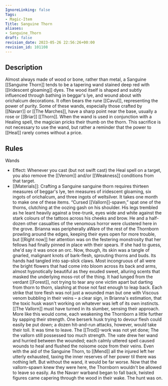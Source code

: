 ```yaml
---
IgnoreLinking: false
Tags:
- Magic-Item
Title: Sanguine Thorn
aliases:
- Sanguine_Thorn
draft: false
revision_date: 2023-05-26 22:56:26+00:00
revision_id: 101108
---
```


## Description
Almost always made of wood or bone, rather than metal, a Sanguine [[Sanguine Thorn]] tends to be a tapering wand stained deep red with [[Iridescent gloaming]] dyes. The wood itself is shaped and subtly influenced through bathing in beggar's lye, and wound about with orichalcum decorations. It often bears the rune [[Cavul]], representing the power of purity.
Some of these wands, especially those crafted by [[Navarr]] or [[The Marches]], have a sharp point near the base, usually a rose or [[Briar]] [[Thorn]]. When the wand is used in conjunction with a Healing spell, the magician pricks their thumb on the thorn. This sacrifice is not necessary to use the wand, but rather a reminder that the power to [[Heal]] rarely comes without a price.
## Rules
Wands
* Effect: Whenever you cast (but not swift cast) the Heal spell on a target, you also remove the [[Venom]] and/or [[Weakness]] conditions from that target.
* [[Materials]]: Crafting a Sanguine sanguine thorn requires thirteen measures of beggar's lye, ten measures of iridescent gloaming, six ingots of orichalcum, and three ingots of weltsilver. It takes one month to make one of these items.
“Cursed [[Vallorn]]-spawn,” spat one of the thorns, clutching at the oozing gash on his shoulder. His legs trembled as he leant heavily against a tree-trunk, eyes wide and white against the stark colours of the tattoos across his cheeks and brow.
He and a half-dozen other casualties of the venomous horror were clustered here in the grove. Brianna was peripherally aWare of the rest of the Thornborn prowling around the edges, keeping their eyes open for more trouble, but [[Right now]] her attention was on the festering monstrosity that her fellows had finally pinned in place with their spears.
If she had to guess, she'd say it was once an orc. Now, though, its skin was a tangle of gnarled, malignant knots of bark-flesh, sprouting thorns and buds. Its hands had tangled into sap-slick claws. Most incongruous of all were the bright flowers that had come into bloom across its back and arms, almost hypnotically beautiful as they exuded sweet, alluring scents that masked the underlying moss-rot of the thing.
It had lunged from the verdant [[Forest]], not trying to tear any one victim apart but darting from thorn to thorn, slashing at those not fast enough to leap back. Each strike that tore flesh was not just a wounded man but one with Viscous venom bubbling in their veins – a clear sign, in Brianna's estimation, that the toxic husk wasn't working on whatever was left of its own instincts.
[[The Vallorn]] must have turned in its slumber, sensing their approach. More like this would come, each weakening the Thornborn a little further by sapping their strength. One berserk husk trying to devour flesh could easily be put down; a dozen hit-and-run attacks, however, would take their toll.
It was time to leave. The [[Trod]]-work was not yet done; The the vallorn still possessed too much strength.
The vate drew her wand and hurried between the wounded; each calmly uttered spell caused wounds to heal and flushed the noisome ooze from their veins. Even with the aid of the Sanguine Thorn, to [[Mend]] all the injured left her utterly exhausted, taxing the inner reserves of her power til there was nothing left.
But without the wand, it would be far worse. Now that the vallorn-spawn knew they were here, the Thornborn wouldn't be allowed to leave so easily.
As the Navarr warband began to fall back, twisted figures came capering through the wood in their wake.
The hunt was on.